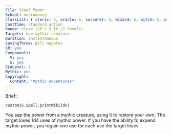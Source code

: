```yaml
---
File: Steal Power
School: necromancy
ClassList: { cleric: 5, oracle: 5, sorcerer: 5, wizard: 5, witch: 5, psychic: 5, mesmerist: 4 }
CastTime: standard action
Range: close (25 + 5 ft./2 levels)
Targets: one mythic creature
Duration: instantaneous
SavingThrow: Will negates
SR: yes
Components:
  V: yes
  S: yes
SLALevel: 5
Mythic: yes
Copyright:
  Content: "Mythic Adventures"
---
```

Brief:: 

```dataviewjs
customJS.Spell.printWiki(dv)
```

You sap the power from a mythic creature, using it to restore your own. The target loses 1d4 uses of mythic power. If you have the ability to expend mythic power, you regain one use for each use the target loses.
